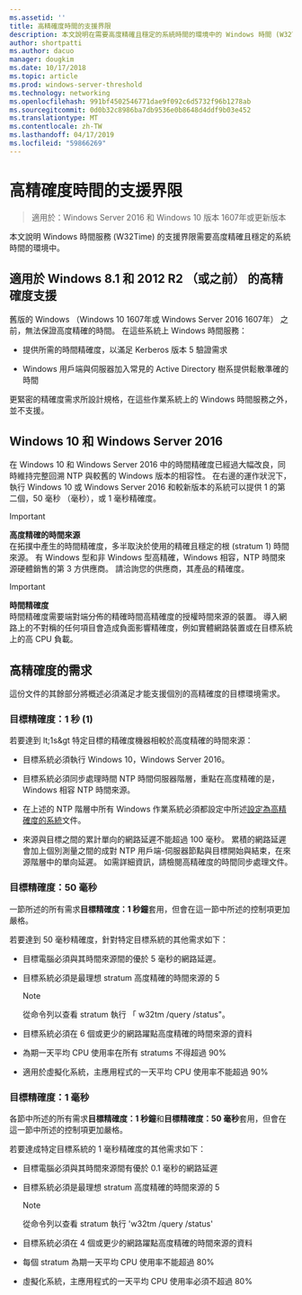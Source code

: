 ```yaml
---
ms.assetid: ''
title: 高精確度時間的支援界限
description: 本文說明在需要高度精確且穩定的系統時間的環境中的 Windows 時間 (W32Time) 服務的支援界限。
author: shortpatti
ms.author: dacuo
manager: dougkim
ms.date: 10/17/2018
ms.topic: article
ms.prod: windows-server-threshold
ms.technology: networking
ms.openlocfilehash: 991bf4502546771dae9f092c6d5732f96b1278ab
ms.sourcegitcommit: 0d0b32c8986ba7db9536e0b8648d4ddf9b03e452
ms.translationtype: MT
ms.contentlocale: zh-TW
ms.lasthandoff: 04/17/2019
ms.locfileid: "59866269"
---
```

# <a name="support-boundary-for-high-accuracy-time"></a>高精確度時間的支援界限

>適用於：Windows Server 2016 和 Windows 10 版本 1607年或更新版本

本文說明 Windows 時間服務 (W32Time) 的支援界限需要高度精確且穩定的系統時間的環境中。

## <a name="high-accuracy-support-for-windows-81-and-2012-r2-or-prior"></a>適用於 Windows 8.1 和 2012 R2 （或之前） 的高精確度支援

舊版的 Windows （Windows 10 1607年或 Windows Server 2016 1607年） 之前，無法保證高度精確的時間。 在這些系統上 Windows 時間服務：

-   提供所需的時間精確度，以滿足 Kerberos 版本 5 驗證需求

-   Windows 用戶端與伺服器加入常見的 Active Directory 樹系提供鬆散準確的時間

更緊密的精確度需求所設計規格，在這些作業系統上的 Windows 時間服務之外，並不支援。

## <a name="windows-10-and-windows-server-2016"></a>Windows 10 和 Windows Server 2016

在 Windows 10 和 Windows Server 2016 中的時間精確度已經過大幅改良，同時維持完整回溯 NTP 與較舊的 Windows 版本的相容性。 在右邊的運作狀況下，執行 Windows 10 或 Windows Server 2016 和較新版本的系統可以提供 1 的第二個，50 毫秒 （毫秒），或 1 毫秒精確度。

>[!IMPORTANT]
>**高度精確的時間來源**<br>
>在拓撲中產生的時間精確度，多半取決於使用的精確且穩定的根 (stratum 1) 時間來源。 有 Windows 型和非 Windows 型高精確，Windows 相容，NTP 時間來源硬體銷售的第 3 方供應商。 請洽詢您的供應商，其產品的精確度。

>[!IMPORTANT]
>**時間精確度**<br>
>時間精確度需要端對端分佈的精確時間高精確度的授權時間來源的裝置。 導入網路上的不對稱的任何項目會造成負面影響精確度，例如實體網路裝置或在目標系統上的高 CPU 負載。

## <a name="high-accuracy-requirements"></a>高精確度的需求

這份文件的其餘部分將概述必須滿足才能支援個別的高精確度的目標環境需求。

### <a name="target-accuracy-1-second-1s"></a>目標精確度：1 秒 (1)

若要達到 lt;1s&gt 特定目標的精確度機器相較於高度精確的時間來源：

-   目標系統必須執行 Windows 10，Windows Server 2016。

-   目標系統必須同步處理時間 NTP 時間伺服器階層，重點在高度精確的是，Windows 相容 NTP 時間來源。

-   在上述的 NTP 階層中所有 Windows 作業系統必須都設定中所述[設定為高精確度的系統](configuring-systems-for-high-accuracy.md)文件。

-   來源與目標之間的累計單向的網路延遲不能超過 100 毫秒。 累積的網路延遲會加上個別測量之間的成對 NTP 用戶端-伺服器節點與目標開始與結束，在來源階層中的單向延遲。 如需詳細資訊，請檢閱高精確度的時間同步處理文件。

### <a name="target-accuracy-50-milliseconds"></a>目標精確度：50 毫秒

一節所述的所有需求**目標精確度：1 秒鐘**套用，但會在這一節中所述的控制項更加嚴格。

若要達到 50 毫秒精確度，針對特定目標系統的其他需求如下：

-   目標電腦必須與其時間來源間的優於 5 毫秒的網路延遲。

-   目標系統必須是最理想 stratum 高度精確的時間來源的 5

    >[!Note]
    >從命令列以查看 stratum 執行 「 w32tm /query /status"。

-   目標系統必須在 6 個或更少的網路躍點高度精確的時間來源的資料

-   為期一天平均 CPU 使用率在所有 stratums 不得超過 90%

-   適用於虛擬化系統，主應用程式的一天平均 CPU 使用率不能超過 90%

### <a name="target-accuracy-1-millisecond"></a>目標精確度：1 毫秒

各節中所述的所有需求**目標精確度：1 秒鐘**和**目標精確度：50 毫秒**套用，但會在這一節中所述的控制項更加嚴格。

若要達成特定目標系統的 1 毫秒精確度的其他需求如下：

-   目標電腦必須與其時間來源間有優於 0.1 毫秒的網路延遲

-   目標系統必須是最理想 stratum 高度精確的時間來源的 5

    >[!Note]
    >從命令列以查看 stratum 執行 'w32tm /query /status'

-   目標系統必須在 4 個或更少的網路躍點高度精確的時間來源的資料

-   每個 stratum 為期一天平均 CPU 使用率不能超過 80%

-   虛擬化系統，主應用程式的一天平均 CPU 使用率必須不超過 80%
